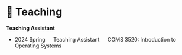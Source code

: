 # 📖 Teaching
**Teaching Assistant**
- 2024 Spring  &emsp;   Teaching Assistant   &emsp;   COMS 3520: Introduction to Operating Systems

